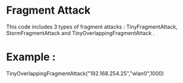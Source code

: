 # Fragment Attack
This code includes 3 types of fragment attacks : TinyFragmentAttack, StormFragmentAttack and TinyOverlappingFragmentAttack .
<br/>
# Example :

TinyOverlappingFragmentAttack("192.168.254.25","wlan0",1000)
